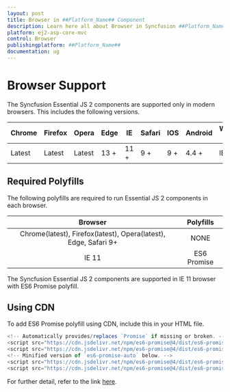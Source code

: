 ```yaml
---
layout: post
title: Browser in ##Platform_Name## Component
description: Learn here all about Browser in Syncfusion ##Platform_Name## component of Syncfusion Essential JS 2 and more.
platform: ej2-asp-core-mvc
control: Browser
publishingplatform: ##Platform_Name##
documentation: ug
---
```


# Browser Support

The Syncfusion Essential JS 2 components are supported only in modern browsers. This includes the following versions.

|    Chrome    |    Firefox    |    Opera     |    Edge    |    IE      |    Safari    |    IOS    |    Android    |    Windows   Mobile    |
|--------------|---------------|--------------|------------|------------|--------------|-----------|---------------|------------------------|
|    Latest    |    Latest     |    Latest    |    13 +    |    11 +    |    9 +       |    9 +    |    4.4 +      |    IE 11 +             |

## Required Polyfills

The following polyfills are required to run Essential JS 2 components in each browser.

|    Browser                                             |    Polyfills      |
|:--------------------------------------------------------:|:-------------------:|
|    Chrome(latest), Firefox(latest), Opera(latest), Edge, Safari 9+    |    NONE           |
|    IE 11                                               |    ES6 Promise    |

The Syncfusion Essential JS 2 components are supported in IE 11 browser with ES6 Promise polyfill.

## Using CDN

To add ES6 Promise polyfill using CDN, include this in your HTML file.

```typescript
<!-- Automatically provides/replaces `Promise` if missing or broken. -->
<script src="https://cdn.jsdelivr.net/npm/es6-promise@4/dist/es6-promise.js"></script>
<script src="https://cdn.jsdelivr.net/npm/es6-promise@4/dist/es6-promise.auto.js"></script>
<!-- Minified version of `es6-promise-auto` below. -->
<script src="https://cdn.jsdelivr.net/npm/es6-promise@4/dist/es6-promise.min.js"></script>
<script src="https://cdn.jsdelivr.net/npm/es6-promise@4/dist/es6-promise.auto.min.js"></script>

```

For further detail, refer to the link [here](https://github.com/stefanpenner/es6-promise).
